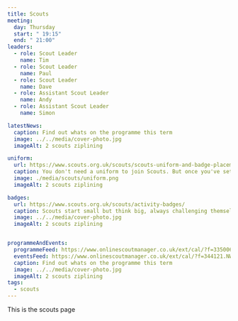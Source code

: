 ```yaml
---
title: Scouts
meeting:
  day: Thursday
  start: " 19:15"
  end: " 21:00"
leaders:
  - role: Scout Leader
    name: Tim
  - role: Scout Leader
    name: Paul
  - role: Scout Leader
    name: Dave
  - role: Assistant Scout Leader
    name: Andy
  - role: Assistant Scout Leader
    name: Simon

latestNews:
  caption: Find out whats on the programme this term
  image: ../../media/cover-photo.jpg
  imageAlt: 2 scouts ziplining

uniform:
  url: https://www.scouts.org.uk/scouts/scouts-uniform-and-badge-placement/
  caption: You don't need a uniform to join Scouts. But once you've settled in, you'll start speedily earning badges, and you'll need to know where to put them.
  image: ./media/scouts/uniform.png
  imageAlt: 2 scouts ziplining

badges:
  url: https://www.scouts.org.uk/scouts/activity-badges/
  caption: Scouts start small but think big, always challenging themselves to do more and be more. It starts with an award. Who knows where it might lead?
  image: ../../media/cover-photo.jpg
  imageAlt: 2 scouts ziplining


programmeAndEvents:
  programmeFeed: https://www.onlinescoutmanager.co.uk/ext/cal/?f=335006.NWFjMzE2MjE2ZDZmYzI4ZDE2YzhmZjAyNmNlODczZTc2NWZkYmVmNGQ0OWY3MjFjMDFkNGU2OTU4MjA2YzUxOTUxMzZlMTFhZWNlMDZmMzRiMGU4OTMyYTFiMTQ0OWVmMWJjZmJiMzRjMzRkNjZlMGY4Yjk5Yjk0NTA4MzhhODY%3D.M7bzioNDCX
  eventsFeed: https://www.onlinescoutmanager.co.uk/ext/cal/?f=344121.NWRiN2QyNDE3MTFhMjIxNjMzNWY0NzBkNDE2MzBjMGQyYTA0MzZjZGQ4ZTAyODI0NzcwOTQ1ZTQ3MTE1MjAwMmI3ZmY4M2NkZDBmYTViMjhmMTljMDE3NWRmNjM5YWM4MzU0ZDgyNmYxMjU4ODJlODFjODkyYjdkYTg2ZWMwM2M%3D.WxOKA1rjuy
  caption: Find out whats on the programme this term
  image: ../../media/cover-photo.jpg
  imageAlt: 2 scouts ziplining
tags:
  - scouts
---
```


This is the scouts page